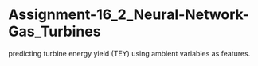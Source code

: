 # Assignment-16_2_Neural-Network-Gas_Turbines
predicting turbine energy yield (TEY) using ambient variables as features.
